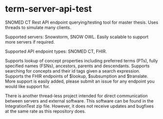 # term-server-api-test
SNOMED CT Rest API endpoint querying/testing tool for master thesis. Uses threads to simulate many clients.

Supported servers: Snowstorm, SNOW OWL. Easily scalable to support more servers if required.

Supported API endpoint types: SNOMED CT, FHIR.

Supports lookup of concept properties including preferred terms (PTs), fully specified names (FSNs), ancestors, parents and descendants.
Supports searching for concepts and their id tags given a search expression.
Supports the FHIR endpoints of $lookup, $subsumption and $translate. More support is easily added, please submit an issue for any endpoint you would like support for.

There is another thread-less project intended for direct communication between servers and external software. This software can be found in the IntegrationTest zip file. However, it does not receive updates and bugfixes at the same rate as this repository does.
